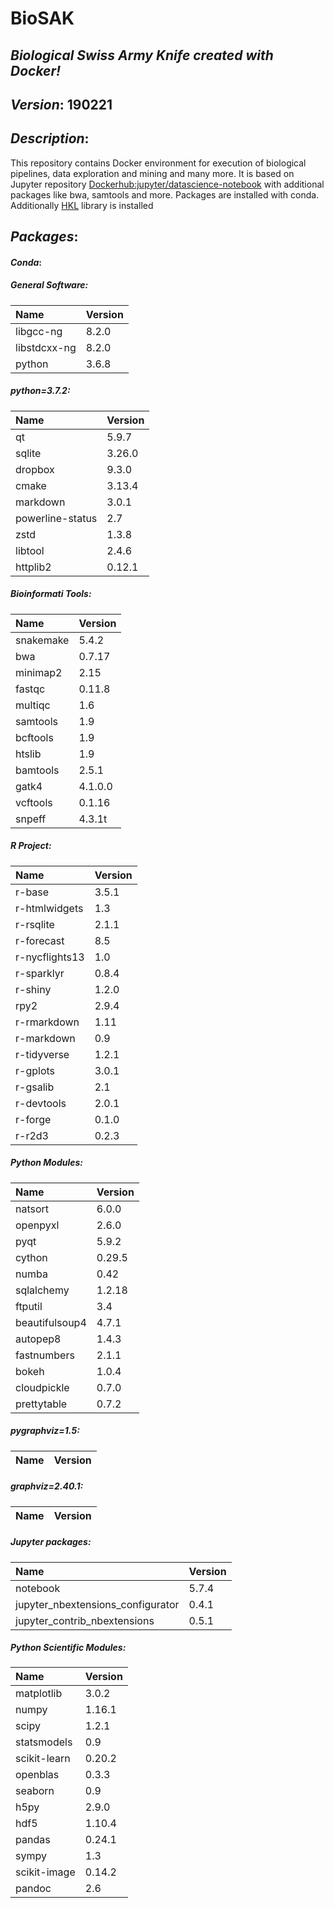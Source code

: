 # BioSAK
## _Biological Swiss Army Knife created with Docker!_

## _Version_: 190221

## _Description_:

This repository contains Docker environment for execution of biological
    pipelines, data exploration and mining and many more. It is based on Jupyter
    repository [Dockerhub:jupyter/datascience-notebook](https://hub.docker.com/r/jupyter/datascience-notebook/)
    with additional packages like bwa, samtools and more. Packages are installed with conda.
    Additionally [HKL](https://github.com/grzadr/hkl) library is installed

## _Packages_:

#### _Conda_:
##### _General Software_:
|      Name      |     Version     |
|:---------------|:----------------|
|libgcc-ng|8.2.0
|libstdcxx-ng|8.2.0
|python|3.6.8
##### _python=3.7.2_:
|      Name      |     Version     |
|:---------------|:----------------|
|qt|5.9.7
|sqlite|3.26.0
|dropbox|9.3.0
|cmake|3.13.4
|markdown|3.0.1
|powerline-status|2.7
|zstd|1.3.8
|libtool|2.4.6
|httplib2|0.12.1


##### _Bioinformati Tools_:
|      Name      |     Version     |
|:---------------|:----------------|
|snakemake|5.4.2
|bwa|0.7.17
|minimap2|2.15
|fastqc|0.11.8
|multiqc|1.6
|samtools|1.9
|bcftools|1.9
|htslib|1.9
|bamtools|2.5.1
|gatk4|4.1.0.0
|vcftools|0.1.16
|snpeff|4.3.1t

##### _R Project_:
|      Name      |     Version     |
|:---------------|:----------------|
|r-base|3.5.1
|r-htmlwidgets|1.3
|r-rsqlite|2.1.1
|r-forecast|8.5
|r-nycflights13|1.0
|r-sparklyr|0.8.4
|r-shiny|1.2.0
|rpy2|2.9.4
|r-rmarkdown|1.11
|r-markdown|0.9
|r-tidyverse|1.2.1
|r-gplots|3.0.1
|r-gsalib|2.1
|r-devtools|2.0.1
|r-forge|0.1.0
|r-r2d3|0.2.3

##### _Python Modules_:
|      Name      |     Version     |
|:---------------|:----------------|
|natsort|6.0.0
|openpyxl|2.6.0
|pyqt|5.9.2
|cython|0.29.5
|numba|0.42
|sqlalchemy|1.2.18
|ftputil|3.4
|beautifulsoup4|4.7.1
|autopep8|1.4.3
|fastnumbers|2.1.1
|bokeh|1.0.4
|cloudpickle|0.7.0
|prettytable|0.7.2
##### _pygraphviz=1.5_:
|      Name      |     Version     |
|:---------------|:----------------|
##### _graphviz=2.40.1_:
|      Name      |     Version     |
|:---------------|:----------------|

##### _Jupyter packages_:
|      Name      |     Version     |
|:---------------|:----------------|
|notebook|5.7.4
|jupyter_nbextensions_configurator|0.4.1
|jupyter_contrib_nbextensions|0.5.1

##### _Python Scientific Modules_:
|      Name      |     Version     |
|:---------------|:----------------|
|matplotlib|3.0.2
|numpy|1.16.1
|scipy|1.2.1
|statsmodels|0.9
|scikit-learn|0.20.2
|openblas|0.3.3
|seaborn|0.9
|h5py|2.9.0
|hdf5|1.10.4
|pandas|0.24.1
|sympy|1.3
|scikit-image|0.14.2
|pandoc|2.6

